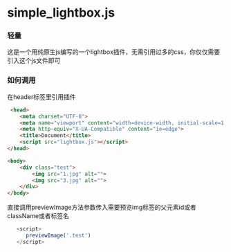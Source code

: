 # simple_lightbox.js

<h3>轻量</h3>
这是一个用纯原生js编写的一个lightbox插件，无需引用过多的css，你仅仅需要引入这个js文件即可

<!-- ![image](https://github.com/flouthoc/Uglipop.js/blob/master/shot.png) -->

<h3>如何调用</h3>
在header标签里引用插件

~~~html
 <head>
    <meta charset="UTF-8">
    <meta name="viewport" content="width=device-width, initial-scale=1.0">
    <meta http-equiv="X-UA-Compatible" content="ie=edge">
    <title>Document</title>
    <script src="lightbox.js"></script>  
</head>

<body>
    <div class="test">
        <img src="1.jpg" alt="">
        <img src="3.jpg" alt="">
    </div>
</body>
~~~
直接调用previewImage方法参数传入需要预览img标签的父元素id或者className或者标签名
```javascript
   <script>
      previewImage('.test')
   </script>        

```
